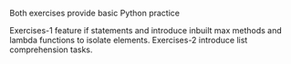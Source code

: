 Both exercises provide basic Python practice 

Exercises-1 feature if statements and introduce inbuilt max methods and lambda functions to isolate elements. 
Exercises-2 introduce list comprehension tasks. 
